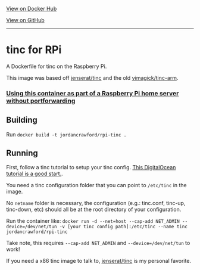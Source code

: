 [View on Docker Hub](https://hub.docker.com/r/jordancrawford/rpi-tinc/)

[View on GitHub](https://github.com/jordancrawfordnz/rpi-tinc-docker)

---

# tinc for RPi
A Dockerfile for tinc on the Raspberry Pi.

This image was based off [jenserat/tinc](https://hub.docker.com/r/jenserat/tinc/) and the old [vimagick/tinc-arm](https://github.com/vimagick/dockerfiles/blob/4953ba1837b55c7e173e1c95100eff6250b7d1b1/tinc/Dockerfile).

### [Using this container as part of a Raspberry Pi home server without portforwarding](https://jordancrawford.kiwi/home-server-without-portforward/)

## Building
Run ``docker build -t jordancrawford/rpi-tinc .``

## Running
First, follow a tinc tutorial to setup your tinc config. [This DigitalOcean tutorial is a good start.](https://www.digitalocean.com/community/tutorials/how-to-install-tinc-and-set-up-a-basic-vpn-on-ubuntu-14-04).

You need a tinc configuration folder that you can point to ``/etc/tinc`` in the image.

No ``netname`` folder is necessary, the configuration (e.g.: tinc.conf, tinc-up, tinc-down, etc) should all be at the root directory of your configuration.

Run the container like:
``docker run -d --net=host --cap-add NET_ADMIN --device=/dev/net/tun -v [your tinc config path]:/etc/tinc --name tinc jordancrawford/rpi-tinc``

Take note, this requires ``--cap-add NET_ADMIN`` and ``--device=/dev/net/tun`` to work!

If you need a x86 tinc image to talk to, [jenserat/tinc](https://hub.docker.com/r/jenserat/tinc/) is my personal favorite.
